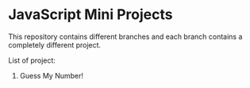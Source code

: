 # JavaScript Mini Projects

This repository contains different branches and each branch contains a completely different project.

List of project: 
1. Guess My Number!